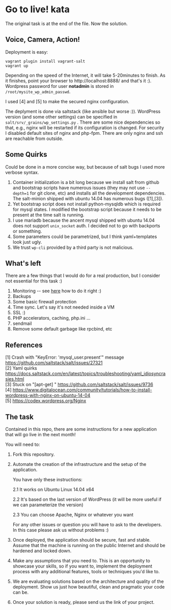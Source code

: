 Go to live! kata
==================================

The original task is at the end of the file. Now the solution.

## Voice, Camera, Action!

Deployment is easy:
~~~
vagrant plugin install vagrant-salt
vagrant up
~~~

Depending on the speed of the Internet, it will take 5-20minutes to finish. As it finishes, point your browser to http://localhost:8888/ and that's it :).
Wordpress password for user **notadmin** is stored in `/root/mysite_wp_admin_passwd`.

I used [4] and [5] to make the secured nginx configuration.

The deplyment is done via saltstack (like ansible but worse :)).
WordPress version (and some other settings) can be specified in `salt/srv/_grains/wp_settings.py` .
There are some nice dependencies so that, e.g., nginx will be restarted if its configuration is changed.
For security I disabled default sites of nginx and php-fpm.
There are only nginx and ssh are reachable from outside.


## Some Quirks

Could be done in a more concise way, but because of salt bugs I used more verbose syntax.

1. Container initialization is a bit long because we install salt from github and bootstrap scripts have numerous issues (they may not use `--depth=1` for git clone, etc) and installs all the development dependencies.
The salt-minion shipped with ubuntu 14.04 has numerous bugs ([1],[3]).
1. Yet bootstrap script does not install python-mysqldb which is required for mysql states.
I modified the bootstrap script because it needs to be present at the time salt is running.
1. I use mariadb because the ancent mysql shipped with ubuntu 14.04 does not support `unix_socket` auth. I decided not to go with backports or something.
1. Some parameters could be parametrized, but I think yaml+templates look just ugly.
1. We trust `wp-cli` provided by a third party is not malicious.


## What's left

There are a few things that I would do for a real production, but I consider not essential for this task :)

1. Monitoring -- see [here](https://docs.google.com/presentation/d/1t3KnOT8ZPKsmT9yMjUvlOIxmcallNviUpQ9ooMrYX_8/edit?usp=sharing "I'm a super star ^_^") how to do it right :)
1. Backups
1. Some basic firewall protection
1. Time sync. Let's say it's not needed inside a VM
1. SSL :)
1. PHP accelerators, caching, php.ini ...
1. sendmail
1. Remove some default garbage like rpcbind, etc


## References

[1] Crash with "KeyError: 'mysql_user.present'" message https://github.com/saltstack/salt/issues/27321  
[2] Yaml quirks https://docs.saltstack.com/en/latest/topics/troubleshooting/yaml_idiosyncrasies.html  
[3] Stuck on "[apt-get] <defunct>" https://github.com/saltstack/salt/issues/9736  
[4] https://www.digitalocean.com/community/tutorials/how-to-install-wordpress-with-nginx-on-ubuntu-14-04  
[5] https://codex.wordpress.org/Nginx  


## The task

Contained in this repo, there are some instructions for a new application that will go live in the next month!

You will need to:

1. Fork this repository.

2. Automate the creation of the infrastructure and the setup of the application.

   You have only these instructions:

   2.1 It works on Ubuntu Linux 14.04 x64

   2.2 It's based on the last version of WordPress (it will be more useful if we can parameterize the version)

   2.3 You can choose Apache, Nginx or whatever you want

   For any other issues or question you will have to ask to the developers. In this case please ask us without problems :)

3. Once deployed, the application should be secure, fast and stable. Assume that the machine is running on the public Internet and should be hardened and locked down.

4. Make any assumptions that you need to. This is an opportunity to showcase your skills, so if you want to, implement the deployment process with any additional features, tools or techniques you'd like to.

5. We are evaluating solutions based on the architecture and quality of the deployment. Show us just how beautiful, clean and pragmatic your code can be.

6. Once your solution is ready, please send us the link of your project.
